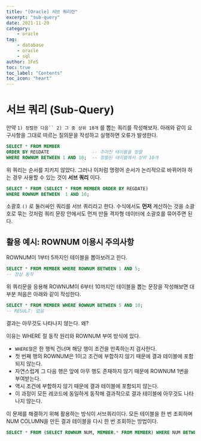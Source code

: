 ```yaml
---
title: "[Oracle] 서브 쿼리란"
excerpt: "sub-query"
date: 2021-11-20
category:
    - oracle
tag:
    - database
    - oracle
    - sql
author: 1FeS
toc: true
toc_label: "Contents"
toc_icon: "heart"
---
```


# 서브 쿼리 (Sub-Query)

만약 `1) 정렬한 다음`` 2) 그 중 상위 10개` 를 뽑는 쿼리를 작성해보자. 아래와 같이 요구사항을 그대로 따르는 질의문을 작성하고 실행하면 오류가 발생한다.

```sql
SELECT * FROM MEMBER
ORDER BY REGDATE                -- 주어진 테이블을 정렬
WHERE ROWNUM BETWEEN 1 AND 10;  -- 정렬된 테이블에서 상위 10개
```

위 쿼리는 순서를 지키지 않았다. 그러나 이처럼 명령어 순서가 논리적으로 바뀌어야 하는 경우 사용할 수 있는 것이 **서브 쿼리** 이다.

```sql
SELECT * FROM (SELECT * FROM MEMBER ORDER BY REGDATE)
WHERE ROWNUM BETWEEN  1 AND 10;
```

소괄호 `()` 로 둘러싸인 쿼리를 서브 쿼리라고 한다. 수식에서도 **먼저** 계산하는 것을 소괄호로 묶는 것처럼 쿼리 문장 안에서도 먼저 만들 격자형 데이터에 소괄호를 묶어주면 된다.


## 활용 예시: ROWNUM 이용시 주의사항

ROWNUM이 1부터 5까지인 테이블을 뽑아보려고 한다.

```sql
SELECT * FROM MEMBER WHERE ROWNUM BETWEEN 1 AND 5;
-- 정상 동작
```

위 쿼리문을 응용해 ROWNUM이 6부터 10까지인 테이블을 뽑는 문장을 작성해보면 대부분 처음은 아래와 같이 작성한다.

```sql
SELECT * FROM MEMBER WHERE ROWNUM BETWEEN 5 AND 10;
-- RESULT: 없음
```

결과는 아무것도 나타나지 않는다. 왜?

이유는 WHERE 절 동작 원리와 ROWNUM 부여 방식에 있다. 
- `WHERE절`은 한 행씩 건너며 해당 행이 조건을 만족하는지 검사한다. 
- 첫 번째 행의 ROWNUM은 1이고 조건에 부합하지 않기 때문에 결과 테이블에 포함되지 않는다.
- 자연스럽게 그 다음 행은 앞에 아무 행도 존재하지 않기 때문에 ROWNUM 1번을 부여받는다.
- 역시 조건에 부합하지 않기 때문에 결과 테이블에 포함되지 않는다. 
- 이 과정이 모든 레코드에 동일하게 동작해 결과적으로 결과 테이블에 아무것도 나타나지 않는다.

이 문제를 해결하기 위해 활용하는 방식이 서브쿼리이다. 모든 테이블을 한 번 조회하며 NUM COLUMN을 만든 결과 테이블을 다시 한 번 조회하는 방법이다.

```sql
SELECT * FROM (SELECT ROWNUM NUM, MEMBER.* FROM MEMBER) WHERE NUM BETWEEN 6 AND 10;
```

